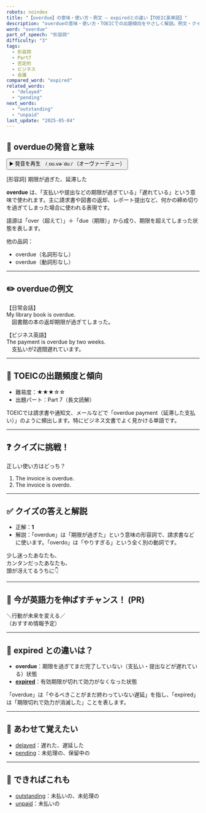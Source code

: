 ```yaml
---
robots: noindex
title: "【overdue】の意味・使い方・例文 ― expiredとの違い【TOEIC英単語】"
description: "overdueの意味・使い方・TOEICでの出題傾向をやさしく解説。例文・クイズ付きでexpiredとの違いもわかりやすく学べます。"
word: "overdue"
part_of_speech: "形容詞"
difficulty: "3"
tags:
  - 形容詞
  - Part7
  - 否定的
  - ビジネス
  - 会議
compared_word: "expired"
related_words:
  - "delayed"
  - "pending"
next_words:
  - "outstanding"
  - "unpaid"
last_update: "2025-05-04"
---
```


## 🔰 overdueの発音と意味

<button class="play-audio" onclick="playTTS('overdue')">
  <span class="play-audio-main">
    ▶️ 発音を再生　/ˌoʊ.vɚˈduː/
  </span>
  <span class="play-audio-sub">
    （オーヴァーデュー）
  </span>
</button>

[形容詞] 期限が過ぎた、延滞した

**overdue** は、「支払いや提出などの期限が過ぎている」「遅れている」という意味で使われます。主に請求書や図書の返却、レポート提出など、何かの締め切りを過ぎてしまった場合に使われる表現です。

語源は「over（超えて）」＋「due（期限）」から成り、期限を超えてしまった状態を表します。

他の品詞：  
- overdue（名詞形なし）
- overdue（動詞形なし）

---

## ✏️ overdueの例文

【日常会話】  
My library book is overdue.  
　図書館の本の返却期限が過ぎてしまった。

【ビジネス英語】  
The payment is overdue by two weeks.  
　支払いが2週間遅れています。

---

## 🎯 TOEICの出題頻度と傾向

- 難易度：★★★☆☆
- 出題パート：Part 7（長文読解）

TOEICでは請求書や通知文、メールなどで「overdue payment（延滞した支払い）」のように頻出します。特にビジネス文書でよく見かける単語です。

---

## ❓ クイズに挑戦！

正しい使い方はどっち？

1. The invoice is overdue.  
2. The invoice is overdo.

---

## ✅ クイズの答えと解説

- 正解：**1**
- 解説：「overdue」は「期限が過ぎた」という意味の形容詞で、請求書などに使います。「overdo」は「やりすぎる」という全く別の動詞です。

少し迷ったあなたも、  
カンタンだったあなたも、  
頭が冴えてるうちに👇️

---

## 🚀 今が英語力を伸ばすチャンス！ (PR)

<div class="info-center">
＼行動が未来を変える／<br>  
（おすすめ情報予定）
</div>

---

## 🤔  expired との違いは？

- **overdue**：期限を過ぎてまだ完了していない（支払い・提出などが遅れている）状態
- **[expired](/word/expired/)**：有効期限が切れて効力がなくなった状態

「overdue」は「やるべきことがまだ終わっていない遅延」を指し、「expired」は「期限切れで効力が消滅した」ことを表します。

---

## 🧩 あわせて覚えたい

- [delayed](/word/delayed/)：遅れた、遅延した
- [pending](/word/pending/)：未処理の、保留中の

---

## 📖 できればこれも

- [outstanding](/word/outstanding/)：未払いの、未処理の
- [unpaid](/word/unpaid/)：未払いの

<!-- cvid: aid08_bid14 -->
